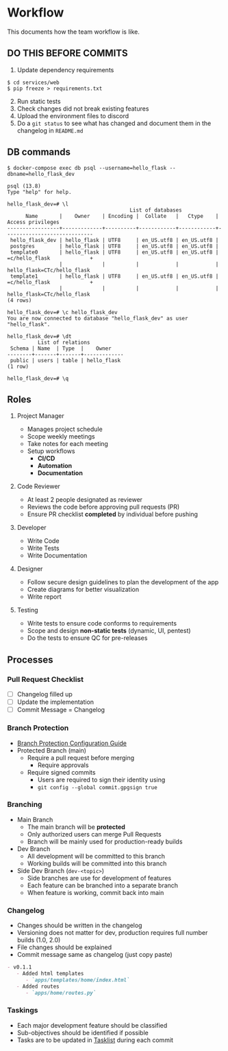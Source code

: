 # Workflow
This documents how the team workflow is like.

## DO THIS BEFORE COMMITS
1. Update dependency requirements
```console
$ cd services/web
$ pip freeze > requirements.txt
```

2. Run static tests
3. Check changes did not break existing features
4. Upload the environment files to discord
5. Do a `git status` to see what has changed and document them in the changelog in `README.md`

## DB commands
```
$ docker-compose exec db psql --username=hello_flask --dbname=hello_flask_dev

psql (13.8)
Type "help" for help.

hello_flask_dev=# \l
                                        List of databases
      Name       |    Owner    | Encoding |  Collate   |   Ctype    |      Access privileges
-----------------+-------------+----------+------------+------------+-----------------------------
 hello_flask_dev | hello_flask | UTF8     | en_US.utf8 | en_US.utf8 |
 postgres        | hello_flask | UTF8     | en_US.utf8 | en_US.utf8 |
 template0       | hello_flask | UTF8     | en_US.utf8 | en_US.utf8 | =c/hello_flask             +
                 |             |          |            |            | hello_flask=CTc/hello_flask
 template1       | hello_flask | UTF8     | en_US.utf8 | en_US.utf8 | =c/hello_flask             +
                 |             |          |            |            | hello_flask=CTc/hello_flask
(4 rows)

hello_flask_dev=# \c hello_flask_dev
You are now connected to database "hello_flask_dev" as user "hello_flask".

hello_flask_dev=# \dt
          List of relations
 Schema | Name  | Type  |    Owner
--------+-------+-------+-------------
 public | users | table | hello_flask
(1 row)

hello_flask_dev=# \q
```

## Roles
1. Project Manager
   - Manages project schedule
   - Scope weekly meetings
   - Take notes for each meeting
   - Setup workflows
     - **CI/CD**
     - **Automation**
     - **Documentation**

2. Code Reviewer
   - At least 2 people designated as reviewer
   - Reviews the code before approving pull requests (PR)
   - Ensure PR checklist **completed** by individual before pushing

3. Developer
   - Write Code
   - Write Tests
   - Write Documentation

4. Designer
   - Follow secure design guidelines to plan the development of the app
   - Create diagrams for better visualization
   - Write report

5. Testing
   - Write tests to ensure code conforms to requirements
   - Scope and design **non-static tests** (dynamic, UI, pentest)
   - Do the tests to ensure QC for pre-releases

## Processes

### Pull Request Checklist
- [ ] Changelog filled up
- [ ] Update the implementation
- [ ] Commit Message = Changelog

### Branch Protection
- [Branch Protection Configuration Guide](https://docs.github.com/en/repositories/configuring-branches-and-merges-in-your-repository/defining-the-mergeability-of-pull-requests/managing-a-branch-protection-rule)
- Protected Branch (main)
  - Require a pull request before merging
    - Require approvals
  - Require signed commits
    - Users are required to sign their identity using
    - `git config --global commit.gpgsign true`

### Branching
- Main Branch
  - The main branch will be **protected**
  - Only authorized users can merge Pull Requests
  - Branch will be mainly used for production-ready builds
- Dev Branch
  - All development will be committed to this branch
  - Working builds will be committed into this branch
- Side Dev Branch (`dev-<topic>`)
  - Side branches are use for development of features
  - Each feature can be branched into a separate branch
  - When feature is working, commit back into main

### Changelog
- Changes should be written in the changelog
- Versioning does not matter for dev, production requires full number builds (1.0, 2.0)
- File changes should be explained
- Commit message same as changelog (just copy paste)

```md
- v0.1.1
   - Added html templates
      - `apps/templates/home/index.html`
   - Added routes
      - `apps/home/routes.py`
```

### Taskings
- Each major development feature should be classified
- Sub-objectives should be identified if possible
- Tasks are to be updated in [Tasklist](/docs/devnotes/tasklist.md) during each commit